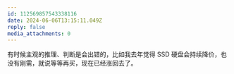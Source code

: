 ```yaml
---
id: 112569857543338116
date: 2024-06-06T13:15:11.049Z
reply: false
media_attachments: 0
---
```


有时候主观的推理、判断是会出错的，比如我去年觉得 SSD 硬盘会持续降价，也没有刚需，就说等等再买，现在已经涨回去了。

